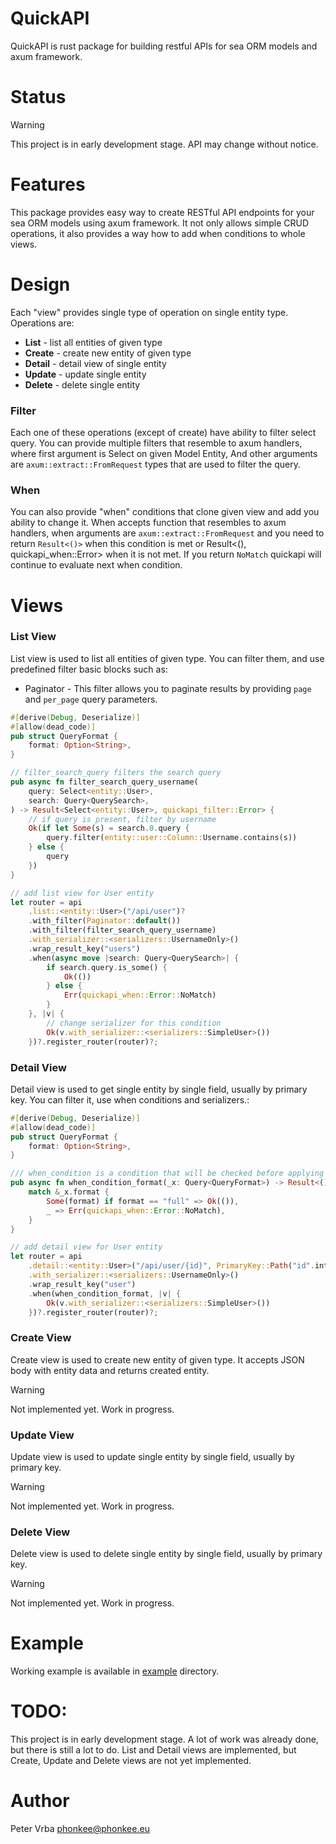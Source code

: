 # QuickAPI

QuickAPI is rust package for building restful APIs for sea ORM models and axum framework.

# Status

> [!WARNING]  
> This project is in early development stage. API may change without notice.

# Features

This package provides easy way to create RESTful API endpoints for your sea ORM models using axum framework. 
It not only allows simple CRUD operations, it also provides a way how to add when conditions to whole views.

# Design

Each "view" provides single type of operation on single entity type.
Operations are:

- **List** - list all entities of given type
- **Create** - create new entity of given type
- **Detail** - detail view of single entity
- **Update** - update single entity
- **Delete** - delete single entity

### Filter

Each one of these operations (except of create) have ability to filter select query.
You can provide multiple filters that resemble to axum handlers, where first argument is Select on given Model Entity,
And other arguments are `axum::extract::FromRequest` types that are used to filter the query.

### When 

You can also provide "when" conditions that clone given view and add you ability to change it.
When accepts function that resembles to axum handlers, when arguments are `axum::extract::FromRequest` 
and you need to return `Result<()>` when this condition is met or 
Result<(), quickapi_when::Error> when it is not met.
If you return `NoMatch` quickapi will continue to evaluate next when condition.


# Views

### List View

List view is used to list all entities of given type. You can filter them, and use predefined filter basic blocks such as:

- Paginator -  This filter allows you to paginate results by providing `page` and `per_page` query parameters.

```rust
#[derive(Debug, Deserialize)]
#[allow(dead_code)]
pub struct QueryFormat {
    format: Option<String>,
}

// filter_search_query filters the search query
pub async fn filter_search_query_username(
    query: Select<entity::User>,
    search: Query<QuerySearch>,
) -> Result<Select<entity::User>, quickapi_filter::Error> {
    // if query is present, filter by username
    Ok(if let Some(s) = search.0.query {
        query.filter(entity::user::Column::Username.contains(s))
    } else {
        query
    })
}

// add list view for User entity
let router = api
    .list::<entity::User>("/api/user")?
    .with_filter(Paginator::default())
    .with_filter(filter_search_query_username)
    .with_serializer::<serializers::UsernameOnly>()
    .wrap_result_key("users")
    .when(async move |search: Query<QuerySearch>| {
        if search.query.is_some() {
            Ok(())
        } else {
            Err(quickapi_when::Error::NoMatch)
        }
    }, |v| {
        // change serializer for this condition
        Ok(v.with_serializer::<serializers::SimpleUser>())
    })?.register_router(router)?;
```

### Detail View

Detail view is used to get single entity by single field, usually by primary key.
You can filter it, use when conditions and serializers.:

```rust
#[derive(Debug, Deserialize)]
#[allow(dead_code)]
pub struct QueryFormat {
    format: Option<String>,
}

/// when_condition is a condition that will be checked before applying the view
pub async fn when_condition_format(_x: Query<QueryFormat>) -> Result<(), quickapi_when::Error> {
    match &_x.format {
        Some(format) if format == "full" => Ok(()),
        _ => Err(quickapi_when::Error::NoMatch),
    }
}

// add detail view for User entity
let router = api
    .detail::<entity::User>("/api/user/{id}", PrimaryKey::Path("id".into()))?
    .with_serializer::<serializers::UsernameOnly>()
    .wrap_result_key("user")
    .when(when_condition_format, |v| {
        Ok(v.with_serializer::<serializers::SimpleUser>())
    })?.register_router(router)?;

```

### Create View

Create view is used to create new entity of given type. It accepts JSON body with entity data and returns created entity.

> [!WARNING]  
> Not implemented yet. Work in progress.


### Update View

Update view is used to update single entity by single field, usually by primary key.

> [!WARNING]  
> Not implemented yet. Work in progress.

### Delete View

Delete view is used to delete single entity by single field, usually by primary key.

> [!WARNING]  
> Not implemented yet. Work in progress.


# Example

Working example is available in [example](./example) directory.




# TODO:

This project is in early development stage. A lot of work was already done, but there is still a lot to do.
List and Detail views are implemented, but Create, Update and Delete views are not yet implemented.


# Author

Peter Vrba <phonkee@phonkee.eu>
